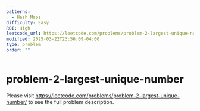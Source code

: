 ```yaml
---
patterns:
  - Hash Maps
difficulty: Easy
ROI: High
leetcode_url: https://leetcode.com/problems/problem-2-largest-unique-number/
modified: 2025-03-22T23:56:09-04:00
type: problem
order: ""
---
```


# problem-2-largest-unique-number

Please visit https://leetcode.com/problems/problem-2-largest-unique-number/ to see the full problem description.
